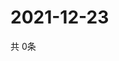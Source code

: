# 2021-12-23
  共 0条

  <!-- BEGIN -->
  <!-- 最后更新时间Thu Dec 23 2021 12:08:11 GMT+0000 (Coordinated Universal Time) -->
  
  <!-- END -->
  
  